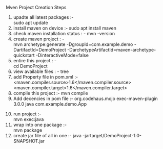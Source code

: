 
Mven Project Creation Steps

1) upadte all latest packages :-  
	sudo apt update
2) install maven on device :- 
	 sudo apt install maven
3) check maven installation status : - 
	 mvn -version
4) create maven project : -  
	mvn archetype:generate  -DgroupId=com.example.demo  -DartifactId=DemoProject  -DarchetypeArtifactId=maven-archetype-quickstart
   	 -DinteractiveMode=false
5) entire this project : -  
	cd DemoProject
6) view available files : - 
	tree
7) add Property file in pom.xml :- 
	<properties>
 		<maven.compiler.source>1.6</maven.compiler.source>
 		<maven.compiler.target>1.6</maven.compiler.target>
 	</properties>
8) compile this project :- 
	mvn compile
9)  Add decencies in pom file :- 
	<build>
		 <plugins>
			 <plugin>
 				<groupId>org.codehaus.mojo</groupId>
 				<artifactId>exec-maven-plugin</artifactId>
				 <version>3.0.0</version>
				 <executions>
					 <execution>
						 <goals>
						 <goal>java</goal>
 						</goals>
 					</execution>
				 </executions>
 			<configuration>
 				<mainClass>com.example.demo.App</mainClass>
			</configuration>
	 	</plugin>
 	</plugins>
 </build>

10) run project :-  
	mvn exec:java
11) wrap into one package :-  
	mvn package
12) create jar file of all in one :- 
	java -jartarget/DemoProject-1.0-SNAPSHOT.jar
